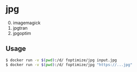 # jpg
0. imagemagick
1. jpgtran
2. jpgoptim

## Usage
```bash
$ docker run -v $(pwd):/d/ foptimize/jpg input.jpg
$ docker run -v $(pwd):/d/ foptimize/jpg "https://...jpg"
```
